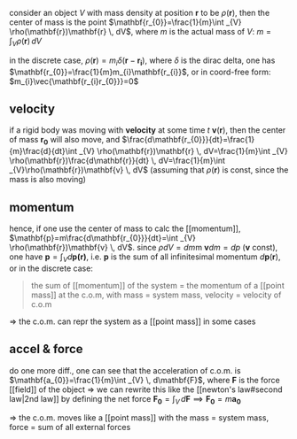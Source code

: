 consider an object $V$ with mass density at position $\mathbf{r}$ to be $\rho(\mathbf{r})$, then the center of mass is the point $\mathbf{r_{0}}=\frac{1}{m}\int _{V} \rho(\mathbf{r})\mathbf{r} \, dV$, where $m$ is the actual mass of $V$: $m=\int_{V} \rho(\mathbf{r}) \, dV$

in the discrete case, $\rho(\mathbf{r})=m_{i}\delta(\mathbf{r}-\mathbf{r_{i}})$, where $\delta$ is the dirac delta, one has $\mathbf{r_{0}}=\frac{1}{m}m_{i}\mathbf{r_{i}}$, or in coord-free form: $m_{i}\vec{\mathbf{r_{i}r_{0}}}=0$

## velocity
if a rigid body was moving with **velocity** at some time $t$ $\mathbf{v}(\mathbf{r})$, then the center of mass $\mathbf{\mathbf{r_{0}}}$ will also move, and $\frac{d\mathbf{r_{0}}}{dt}=\frac{1}{m}\frac{d}{dt}\int _{V} \rho(\mathbf{r})\mathbf{r} \, dV=\frac{1}{m}\int _{V} \rho(\mathbf{r})\frac{d\mathbf{r}}{dt} \, dV=\frac{1}{m}\int _{V}\rho(\mathbf{r})\mathbf{v} \, dV$ (assuming that $\rho(\mathbf{r})$ is const, since the mass is also moving)

## momentum
hence, if one use the center of mass to calc the [[momentum]], $\mathbf{p}=m\frac{d\mathbf{r_{0}}}{dt}=\int _{V} \rho(\mathbf{r})\mathbf{v} \, dV$. since $\rho dV=dm$m $\mathbf{v}dm=dp$ ($\mathbf{v}$ const), one have $\mathbf{p}=\int _{V}d\mathbf{p(\mathbf{r})}$, i.e. $\mathbf{p}$ is the sum of all infinitesimal momentum $d\mathbf{p}(\mathbf{r})$, or in the discrete case:
> the sum of [[momentum]] of the system = the momentum of a [[point mass]] at the c.o.m, with mass = system mass, velocity = velocity of c.o.m

=> the c.o.m. can repr the system as a [[point mass]] in some cases

## accel & force
do one more diff., one can see that the acceleration of c.o.m. is $\mathbf{a_{0}}=\frac{1}{m}\int _{V} \, d\mathbf{F}$, where $\mathbf{F}$ is the force [[field]] of the object => we can rewrite this like the [[newton's law#second law|2nd law]] by defining the net force $\mathbf{F_{0}}=\int _{V} \, d\mathbf{F} \implies \mathbf{F_{0}}=m\mathbf{a_{0}}$

=> the c.o.m. moves like a [[point mass]] with the mass = system mass, force = sum of all external forces


